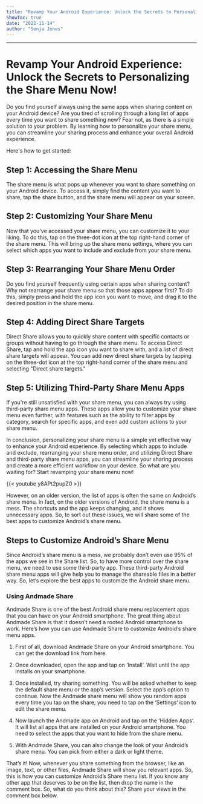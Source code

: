 ```yaml
---
title: "Revamp Your Android Experience: Unlock the Secrets to Personalizing the Share Menu Now!"
ShowToc: true 
date: "2022-11-14"
author: "Sonja Jones"
---
```

*****
# Revamp Your Android Experience: Unlock the Secrets to Personalizing the Share Menu Now!

Do you find yourself always using the same apps when sharing content on your Android device? Are you tired of scrolling through a long list of apps every time you want to share something new? Fear not, as there is a simple solution to your problem. By learning how to personalize your share menu, you can streamline your sharing process and enhance your overall Android experience.

Here's how to get started:

## Step 1: Accessing the Share Menu

The share menu is what pops up whenever you want to share something on your Android device. To access it, simply find the content you want to share, tap the share button, and the share menu will appear on your screen.

## Step 2: Customizing Your Share Menu

Now that you've accessed your share menu, you can customize it to your liking. To do this, tap on the three-dot icon at the top right-hand corner of the share menu. This will bring up the share menu settings, where you can select which apps you want to include and exclude from your share menu.

## Step 3: Rearranging Your Share Menu Order

Do you find yourself frequently using certain apps when sharing content? Why not rearrange your share menu so that those apps appear first? To do this, simply press and hold the app icon you want to move, and drag it to the desired position in the share menu.

## Step 4: Adding Direct Share Targets

Direct Share allows you to quickly share content with specific contacts or groups without having to go through the share menu. To access Direct Share, tap and hold the app icon you want to share with, and a list of direct share targets will appear. You can add new direct share targets by tapping on the three-dot icon at the top right-hand corner of the share menu and selecting "Direct share targets."

## Step 5: Utilizing Third-Party Share Menu Apps

If you're still unsatisfied with your share menu, you can always try using third-party share menu apps. These apps allow you to customize your share menu even further, with features such as the ability to filter apps by category, search for specific apps, and even add custom actions to your share menu.

In conclusion, personalizing your share menu is a simple yet effective way to enhance your Android experience. By selecting which apps to include and exclude, rearranging your share menu order, and utilizing Direct Share and third-party share menu apps, you can streamline your sharing process and create a more efficient workflow on your device. So what are you waiting for? Start revamping your share menu now!

{{< youtube y8APt2pupZ0 >}} 



However, on an older version, the list of apps is often the same on Android’s share menu. In fact, on the older versions of Android, the share menu is a mess. The shortcuts and the app keeps changing, and it shows unnecessary apps. So, to sort out these issues, we will share some of the best apps to customize Android’s share menu.

 
## Steps to Customize Android’s Share Menu


Since Android’s share menu is a mess, we probably don’t even use 95% of the apps we see in the Share list. So, to have more control over the share menu, we need to use some third-party app. These third-party Android share menu apps will give help you to manage the shareable files in a better way. So, let’s explore the best apps to customize the Android share menu.

 
### Using Andmade Share


Andmade Share is one of the best Android share menu replacement apps that you can have on your Android smartphone. The great thing about Andmade Share is that it doesn’t need a rooted Android smartphone to work. Here’s how you can use Andmade Share to customize Android’s share menu apps.
1. First of all, download Andmade Share on your Android smartphone. You can get the download link from here.

2. Once downloaded, open the app and tap on ‘Install’. Wait until the app installs on your smartphone.
3. Once installed, try sharing something. You will be asked whether to keep the default share menu or the app’s version. Select the app’s option to continue. Now the Andmade share menu will show you random apps every time you tap on the share; you need to tap on the ‘Settings‘ icon to edit the share menu.

4. Now launch the Andmade app on Android and tap on the ‘Hidden Apps’. It will list all apps that are installed on your Android smartphone. You need to select the apps that you want to hide from the share menu.

5. With Andmade Share, you can also change the look of your Android’s share menu. You can pick from either a dark or light theme.

That’s it! Now, whenever you share something from the browser, like an image, text, or other files, Andmade Share will show you relevant apps.
So, this is how you can customize Android’s Share menu list. If you know any other app that deserves to be on the list, then drop the name in the comment box. So, what do you think about this? Share your views in the comment box below.




